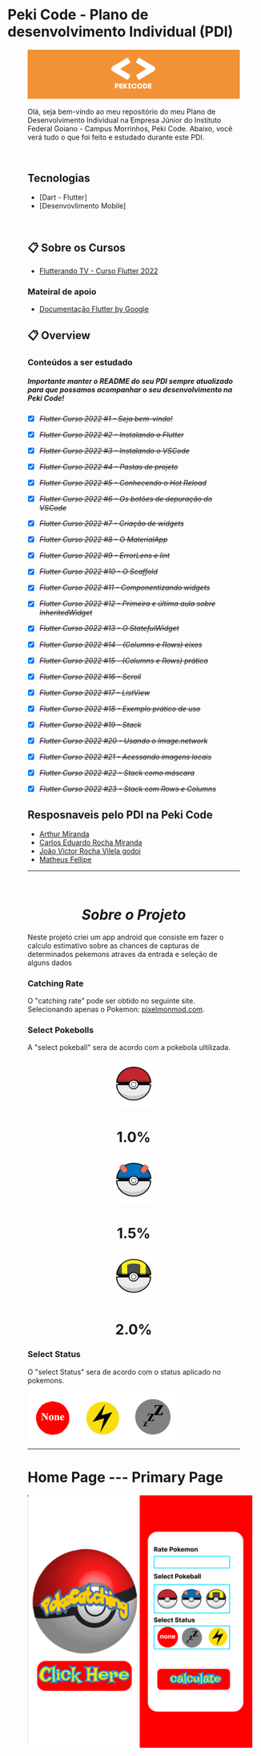 # Peki Code - Plano de desenvolvimento Individual (PDI)

<figure>

  <img src="pekicode.png" alt="peki_code">

<br>

Olá, seja bem-vindo ao meu repositório do meu Plano de Desenvolvimento Individual na Empresa Júnior do Instituto Federal Goiano - Campus Morrinhos, Peki Code. Abaixo, você verá tudo o que foi feito e estudado durante este PDI.

<br>


## Tecnologias 

* [Dart - Flutter]
* [Desenvovlimento Mobile]

<br>

## :clipboard:  Sobre os Cursos 


* [Flutterando TV - Curso Flutter 2022](https://www.youtube.com/watch?v=Wdn6peqH9ZQ&list=PLlBnICoI-g-fuy5jZiCufhFip1BlBswI7)

### Mateiral de apoio

* [Documentação Flutter by Google](https://docs.flutter.dev/get-started/codelab)
  

## :clipboard: Overview

### Conteúdos a ser estudado
##### Importante manter o README do seu PDI sempre atualizado para que possamos acompanhar o seu desenvolvimento na Peki Code!

- [x] ~~*Flutter Curso 2022 #1 - Seja bem-vindo!*~~
- [x] ~~*Flutter Curso 2022 #2 - Instalando o Flutter*~~
- [x] ~~*Flutter Curso 2022 #3 - Instalando o VSCode*~~
- [x] ~~*Flutter Curso 2022 #4 - Pastas de projeto*~~
- [x] ~~*Flutter Curso 2022 #5 - Conhecendo o Hot Reload*~~
- [x] ~~*Flutter Curso 2022 #6 - Os botões de depuração do VSCode*~~
- [x] ~~*Flutter Curso 2022 #7 - Criação de widgets*~~
- [x] ~~*Flutter Curso 2022 #8 - O MaterialApp*~~
- [x] ~~*Flutter Curso 2022 #9 - ErrorLens e lint*~~
- [x] ~~*Flutter Curso 2022 #10 - O Scaffold*~~
- [x] ~~*Flutter Curso 2022 #11 - Componentizando widgets*~~
- [x] ~~*Flutter Curso 2022 #12 - Primeira e última aula sobre InheritedWidget*~~
- [x] ~~*Flutter Curso 2022 #13 - O StatefulWidget*~~
- [x] ~~*Flutter Curso 2022 #14 - (Columns e Rows) eixos*~~
- [x] ~~*Flutter Curso 2022 #15 - (Columns e Rows) prática*~~
- [x] ~~*Flutter Curso 2022 #16 - Scroll*~~
- [x] ~~*Flutter Curso 2022 #17 - ListView*~~
- [x] ~~*Flutter Curso 2022 #18 - Exemplo prático de uso*~~
- [x] ~~*Flutter Curso 2022 #19 - Stack*~~
- [x] ~~*Flutter Curso 2022 #20 - Usando o Image.network*~~
- [x] ~~*Flutter Curso 2022 #21 - Acessando imagens locais*~~
- [x] ~~*Flutter Curso 2022 #22 - Stack como máscara*~~
- [x] ~~*Flutter Curso 2022 #23 - Stack com Rows e Columns*~~


## Resposnaveis pelo PDI na Peki Code

* [Arthur Miranda](https://github.com/devarthurmiranda)
* [Carlos Eduardo Rocha Miranda](https://github.com/CarlosERM)
* [João Victor Rocha Vilela godoi](https://github.com/Joao-Victor-RVG)
* [Matheus Fellipe](https://github.com/MatheusFellipi)

<hr>
<br>

<h1 align="center"><em>Sobre o Projeto</em></h1>

Neste projeto criei um app android que consiste em fazer o calculo estimativo sobre as chances de capturas de determinados pekemons atraves da entrada e seleção de alguns dados

<!-- Primeira Box do APP -->
### Catching Rate
O "catching rate" pode ser obtido no seguinte site. Selecionando apenas o Pokemon:
[pixelmonmod.com](https://pixelmonmod.com/wiki/Available_Pok%C3%A9mon).

<!-- Box das PokeBollas -->
### Select Pokebolls
A "select pokeball" sera de acordo com a pokebola ultilizada.

<figure align="center">
    <img align="center" height=100 src="imgs/pokeballred.png" alt="1.0%">
    <figcaption><h1>1.0%</h1></figcaption>
</figure>
<figure align="center">
    <img align="center" height=100 src="imgs/pokeballblu.png">
    <figcaption><h1>1.5%</h1></figcaption>
</figure>
<figure align="center">
    <img align="center" height=100 src="imgs/pokeballblack.png">
    <figcaption><h1>2.0%</h1></figcaption>
</figure>

<!-- Box de status -->
### Select Status

O "select Status" sera de acordo com o status aplicado no pokemons.

<img align="center" height=100 src="imgs/none.png" alt="1.0%"><img align="center" height=100 src="imgs/paralyze.png"><img align="center" height=100 src="imgs/sleep.png">

<hr>

<!-- Box de status -->

<h1>Home Page --- Primary Page</h1>

<div style="display: flex;">
<img style="margin-right: 10" align="center" height=500 src="imgs/homepage.png">
<img align="center" height=504 src="imgs/primarypage.png">
</div>
